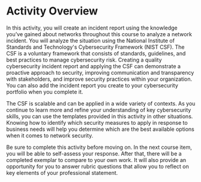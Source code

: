 # Activity Overview

In this activity, you will create an incident report using the knowledge you’ve gained about networks throughout this course to analyze a network incident. You will analyze the situation using the National Institute of Standards and Technology's Cybersecurity Framework (NIST CSF). The CSF is a voluntary framework that consists of standards, guidelines, and best practices to manage cybersecurity risk. Creating a quality cybersecurity incident report and applying the CSF can demonstrate a proactive approach to security, improving communication and transparency with stakeholders, and improve security practices within your organization. You can also add the incident report you create to your cybersecurity portfolio when  you complete it.

The CSF is scalable and can be applied in a wide variety of contexts. As you continue to learn more and refine your understanding of key cybersecurity skills, you can use the templates provided in this activity in other situations. Knowing how to identify which security measures to apply in response to business needs will help you determine which are the best available options when it comes to network security.

Be sure to complete this activity before moving on. In the next course item, you will be able to self-assess your response. After that, there will be a completed exemplar to compare to your own work. It will also provide an opportunity for you to answer rubric questions that allow you to reflect on key elements of your professional statement.
